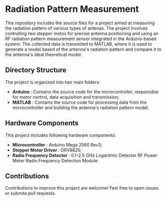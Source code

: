 # Radiation Pattern Measurement
This repository includes the source files for a project aimed at measuring the
radiation pattern of various types of antenas. The project involves controlling 
two stepper motos for precise antenna positioning and using an RF radiation
pattern measurement sensor integrated in the Arduino-based system. The
collected data is transmited to MATLAB, where it is used to generate a model
based of the antenna's radiation pattern and compare it to the antenna's ideal
theoretical model.

## Directory Structure
The project is organized into two main folders:
- **Arduino**               : Contains the source code for the microcontroller,
responsible for motor control, data acquisition and transmission;
- **MATLAB**                : Contains the source code for processing data from
the microcontroller and building the antenna's radiation pattern model.

## Hardware Components
This project includes following hardware components:
- **Microcontroller**           : Arduino Mega 2560 Rev3;
- **Stepper Motor Driver**      : DRV8825;
- **Radio Frequency Detector**  : 0.1-2.5 GHz Logaritmic Detector RF Power
                                  Meter Radio Frequency Detection Module.

## Contributions
Contributions to improve this project are welcome! Feel free to open issues or
submite pull requests.
